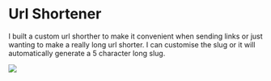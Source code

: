 # Url Shortener

I built a custom url shorther to make it convenient when sending links or just wanting to make a really long url shorter. I can customise the slug or it will automatically generate a 5 character long slug.

![](/files/smol/png)
